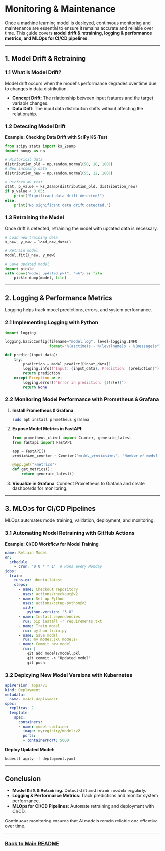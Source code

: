 # Monitoring & Maintenance

Once a machine learning model is deployed, continuous monitoring and maintenance are essential to ensure it remains accurate and reliable over time. This guide covers **model drift & retraining, logging & performance metrics, and MLOps for CI/CD pipelines**.

---

## 1. Model Drift & Retraining
### 1.1 What is Model Drift?
Model drift occurs when the model's performance degrades over time due to changes in data distribution.
- **Concept Drift**: The relationship between input features and the target variable changes.
- **Data Drift**: The input data distribution shifts without affecting the relationship.

### 1.2 Detecting Model Drift
**Example: Checking Data Drift with SciPy KS-Test**
```python
from scipy.stats import ks_2samp
import numpy as np

# Historical data
distribution_old = np.random.normal(50, 10, 1000)
# New incoming data
distribution_new = np.random.normal(55, 12, 1000)

# Perform KS test
stat, p_value = ks_2samp(distribution_old, distribution_new)
if p_value < 0.05:
    print("Significant data drift detected!")
else:
    print("No significant data drift detected.")
```

### 1.3 Retraining the Model
Once drift is detected, retraining the model with updated data is necessary.
```python
# Load new training data
X_new, y_new = load_new_data()

# Retrain model
model.fit(X_new, y_new)

# Save updated model
import pickle
with open("model_updated.pkl", "wb") as file:
    pickle.dump(model, file)
```

---

## 2. Logging & Performance Metrics
Logging helps track model predictions, errors, and system performance.

### 2.1 Implementing Logging with Python
```python
import logging

logging.basicConfig(filename="model.log", level=logging.INFO,
                    format="%(asctime)s - %(levelname)s - %(message)s")

def predict(input_data):
    try:
        prediction = model.predict([input_data])
        logging.info(f"Input: {input_data}, Prediction: {prediction}")
        return prediction
    except Exception as e:
        logging.error(f"Error in prediction: {str(e)}")
        return None
```

### 2.2 Monitoring Model Performance with Prometheus & Grafana
1. **Install Prometheus & Grafana**: 
   ```bash
   sudo apt install prometheus grafana
   ```
2. **Expose Model Metrics in FastAPI**:
   ```python
   from prometheus_client import Counter, generate_latest
   from fastapi import FastAPI
   
   app = FastAPI()
   prediction_counter = Counter("model_predictions", "Number of model predictions")
   
   @app.get("/metrics")
   def get_metrics():
       return generate_latest()
   ```
3. **Visualize in Grafana**: Connect Prometheus to Grafana and create dashboards for monitoring.

---

## 3. MLOps for CI/CD Pipelines
MLOps automates model training, validation, deployment, and monitoring.

### 3.1 Automating Model Retraining with GitHub Actions
**Example: CI/CD Workflow for Model Training**
```yaml
name: Retrain Model
on:
  schedule:
    - cron: "0 0 * * 1"  # Runs every Monday
jobs:
  train:
    runs-on: ubuntu-latest
    steps:
      - name: Checkout repository
        uses: actions/checkout@v2
      - name: Set up Python
        uses: actions/setup-python@v2
        with:
          python-version: "3.8"
      - name: Install dependencies
        run: pip install -r requirements.txt
      - name: Train model
        run: python train.py
      - name: Save model
        run: mv model.pkl models/
      - name: Commit new model
        run: |
          git add models/model.pkl
          git commit -m "Updated model"
          git push
```

### 3.2 Deploying New Model Versions with Kubernetes
```yaml
apiVersion: apps/v1
kind: Deployment
metadata:
  name: model-deployment
spec:
  replicas: 2
  template:
    spec:
      containers:
      - name: model-container
        image: myregistry/model:v2
        ports:
        - containerPort: 5000
```
**Deploy Updated Model:**
```bash
kubectl apply -f deployment.yaml
```

---

## Conclusion
- **Model Drift & Retraining**: Detect drift and retrain models regularly.
- **Logging & Performance Metrics**: Track predictions and monitor system performance.
- **MLOps for CI/CD Pipelines**: Automate retraining and deployment with CI/CD.

Continuous monitoring ensures that AI models remain reliable and effective over time.

---
### [Back to Main README](../README.md)

